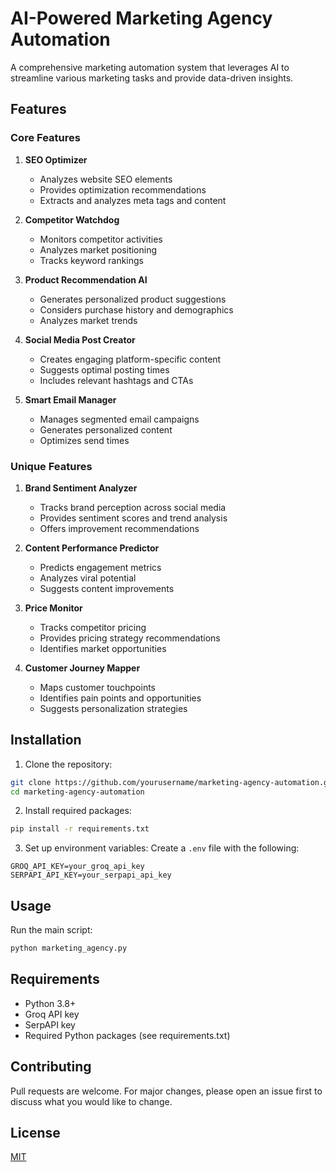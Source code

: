 # AI-Powered Marketing Agency Automation

A comprehensive marketing automation system that leverages AI to streamline various marketing tasks and provide data-driven insights.

## Features

### Core Features
1. **SEO Optimizer**
   - Analyzes website SEO elements
   - Provides optimization recommendations
   - Extracts and analyzes meta tags and content

2. **Competitor Watchdog**
   - Monitors competitor activities
   - Analyzes market positioning
   - Tracks keyword rankings

3. **Product Recommendation AI**
   - Generates personalized product suggestions
   - Considers purchase history and demographics
   - Analyzes market trends

4. **Social Media Post Creator**
   - Creates engaging platform-specific content
   - Suggests optimal posting times
   - Includes relevant hashtags and CTAs

5. **Smart Email Manager**
   - Manages segmented email campaigns
   - Generates personalized content
   - Optimizes send times

### Unique Features
1. **Brand Sentiment Analyzer**
   - Tracks brand perception across social media
   - Provides sentiment scores and trend analysis
   - Offers improvement recommendations

2. **Content Performance Predictor**
   - Predicts engagement metrics
   - Analyzes viral potential
   - Suggests content improvements

3. **Price Monitor**
   - Tracks competitor pricing
   - Provides pricing strategy recommendations
   - Identifies market opportunities

4. **Customer Journey Mapper**
   - Maps customer touchpoints
   - Identifies pain points and opportunities
   - Suggests personalization strategies

## Installation

1. Clone the repository:
```bash
git clone https://github.com/yourusername/marketing-agency-automation.git
cd marketing-agency-automation
```

2. Install required packages:
```bash
pip install -r requirements.txt
```

3. Set up environment variables:
Create a `.env` file with the following:
```
GROQ_API_KEY=your_groq_api_key
SERPAPI_API_KEY=your_serpapi_api_key
```

## Usage

Run the main script:
```bash
python marketing_agency.py
```

## Requirements
- Python 3.8+
- Groq API key
- SerpAPI key
- Required Python packages (see requirements.txt)

## Contributing
Pull requests are welcome. For major changes, please open an issue first to discuss what you would like to change.

## License
[MIT](https://choosealicense.com/licenses/mit/)